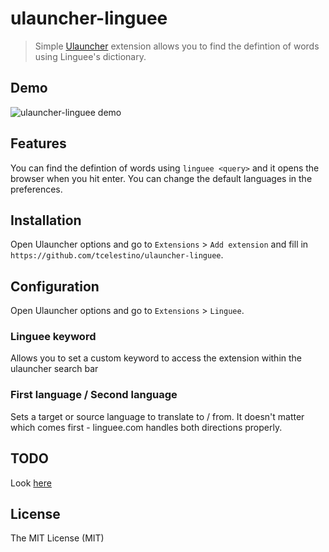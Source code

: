 # ulauncher-linguee

> Simple [Ulauncher](http://ulauncher.io) extension allows you to find the defintion of words using Linguee's dictionary.

## Demo

![ulauncher-linguee demo](demo.gif)

## Features

You can find the defintion of words using `linguee <query>` and it opens the browser when you hit enter. You can change the default languages in the preferences.

## Installation

Open Ulauncher options and go to `Extensions` > `Add extension` and fill in `https://github.com/tcelestino/ulauncher-linguee`.

## Configuration

Open Ulauncher options and go to `Extensions` > `Linguee`.

### Linguee keyword

Allows you to set a custom keyword to access the extension within the ulauncher search bar

### First language / Second language

Sets a target or source language to translate to / from. It doesn't matter which comes first - linguee.com handles both directions properly.

## TODO

Look [here](https://github.com/tcelestino/ulauncher-linguee/projects/1)

## License

The MIT License (MIT)
